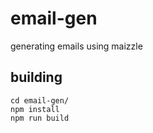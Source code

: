 # email-gen
generating emails using maizzle

## building
```
cd email-gen/
npm install
npm run build
```